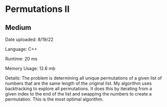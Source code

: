 
# Permutations II

## Medium

Date uploaded: 8/19/22

Language: C++

Runtime: 20 ms

Memory Usage: 12.6 mb

Details: The problem is determining all unique permutations of a given list of numbers that are the same length of the original list. My algorithm uses backtracking to explore all permutations. It does this by iterating from a given index to the end of the list and swapping the numbers to create a permutation. This is the most optimal algorithm.
